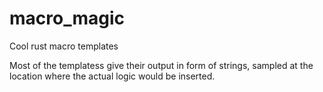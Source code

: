 # macro_magic
Cool rust macro templates

Most of the templatess give their output in form of strings, sampled at the location where the actual logic would be inserted.
